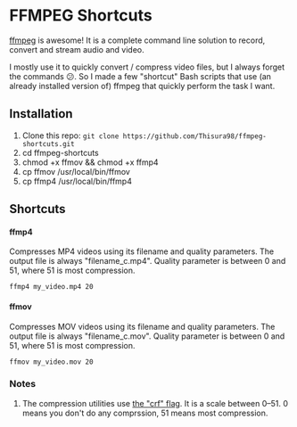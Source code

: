 # FFMPEG Shortcuts

[ffmpeg](https://www.ffmpeg.org/) is awesome! It is a complete command line solution to record, convert and stream audio and video. 

I mostly use it to quickly convert / compress video files, but I always forget the commands 😕. So I made a few "shortcut" Bash scripts that use (an already installed version of) ffmpeg that quickly perform the task I want.

## Installation

1. Clone this repo: `git clone https://github.com/Thisura98/ffmpeg-shortcuts.git`
2. cd ffmpeg-shortcuts
3. chmod +x ffmov && chmod +x ffmp4
4. cp ffmov /usr/local/bin/ffmov
5. cp ffmp4 /usr/local/bin/ffmp4

## Shortcuts

#### ffmp4 

Compresses MP4 videos using its filename and quality parameters. The output file is always "filename_c.mp4". Quality parameter is between 0 and 51, where 51 is most compression.

```
ffmp4 my_video.mp4 20
```

#### ffmov

Compresses MOV videos using its filename and quality parameters. The output file is always "filename_c.mov". Quality parameter is between 0 and 51, where 51 is most compression.

```
ffmov my_video.mov 20
```


### Notes

1. The compression utilities use [the "crf" flag](https://trac.ffmpeg.org/wiki/Encode/H.264). It is a scale between 0–51. 0 means you don't do any comprssion, 51 means most compression.